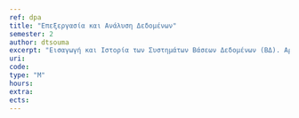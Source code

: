 ```yaml
---
ref: dpa
title: "Επεξεργασία και Ανάλυση Δεδομένων"
semester: 2
author: dtsouma
excerpt: "Εισαγωγή και Ιστορία των Συστημάτων Βάσεων Δεδομένων (ΒΔ). Αρχιτεκτονική Σχεσιακών ΒΔ. Ευρετήρια, Ε/Ε και Βελτιστοποίηση ερωτημάτων σε σχεσιακές ΒΔ. Συναλλαγές και Ταυτοχρονισμός. ΒΔ κύριας μνήμης. Αποθήκες Δεδομένων – ερωτήματα OLAP. Κατανεμημένη επεξεργασία και συστήματα αρχείων. Μεγάλου όγκου δεδομένα. Το μοντέλο MapReduce, τα συστήματα Hadoop και Spark. Το θεώρημα CAP. NoSQL και κατά στήλη (Columnar) Βάσεις Δεδομένων."
uri:
code:
type: "M"
hours:
extra:
ects:
---
```

